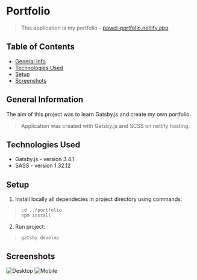 # Portfolio
> This application is my portfolio - [pawel-portfolio.netlify.app](https://pawel-portfolio.netlify.app/)

## Table of Contents
* [General Info](#general-information)
* [Technologies Used](#technologies-used)
* [Setup](#setup)
* [Screenshots](#screenshots)

## General Information
The aim of this project was to learn Gatsby.js and create my own portfolio.

> Application was created with Gatsby.js and SCSS on netlify hosting.

## Technologies Used
- Gatsby.js - version 3.4.1
- SASS - version 1.32.12

## Setup
1. Install locally all dependecies in project directory using commands:

> `cd ../portfolio`<br>
> `npm install`

2. Run project:
> `gatsby develop`


## Screenshots
![Desktop](https://user-images.githubusercontent.com/44229717/118708641-415ad900-b81c-11eb-9743-399011f7ffee.PNG)
![Mobile](https://user-images.githubusercontent.com/44229717/118708648-43249c80-b81c-11eb-874f-5d1248761147.PNG)


